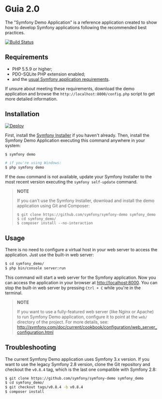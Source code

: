 Guia 2.0
========================

The "Symfony Demo Application" is a reference application created to show how
to develop Symfony applications following the recommended best practices.

[![Build Status](https://travis-ci.org/WeDevBrasil/guia-comercial.svg?branch=master)](https://travis-ci.org/WeDevBrasil/guia-comercial)

Requirements
------------

  * PHP 5.5.9 or higher;
  * PDO-SQLite PHP extension enabled;
  * and the [usual Symfony application requirements](http://symfony.com/doc/current/reference/requirements.html).

If unsure about meeting these requirements, download the demo application and
browse the `http://localhost:8000/config.php` script to get more detailed
information.

Installation
------------

[![Deploy](https://www.herokucdn.com/deploy/button.png)](https://heroku.com/deploy)

First, install the [Symfony Installer](https://github.com/symfony/symfony-installer)
if you haven't already. Then, install the Symfony Demo Application executing
this command anywhere in your system:

```bash
$ symfony demo

# if you're using Windows:
$ php symfony demo
```

If the `demo` command is not available, update your Symfony Installer to the
most recent version executing the `symfony self-update` command.

> **NOTE**
>
> If you can't use the Symfony Installer, download and install the demo
> application using Git and Composer:
>
>     $ git clone https://github.com/symfony/symfony-demo symfony_demo
>     $ cd symfony_demo/
>     $ composer install --no-interaction

Usage
-----

There is no need to configure a virtual host in your web server to access the application.
Just use the built-in web server:

```bash
$ cd symfony_demo/
$ php bin/console server:run
```

This command will start a web server for the Symfony application. Now you can
access the application in your browser at <http://localhost:8000>. You can
stop the built-in web server by pressing `Ctrl + C` while you're in the
terminal.

> **NOTE**
>
> If you want to use a fully-featured web server (like Nginx or Apache) to run
> Symfony Demo application, configure it to point at the `web/` directory of the project.
> For more details, see:
> http://symfony.com/doc/current/cookbook/configuration/web_server_configuration.html

Troubleshooting
---------------

The current Symfony Demo application uses Symfony 3.x version. If you want to
use the legacy Symfony 2.8 version, clone the Git repository and checkout the
`v0.8.4` tag, which is the last one compatible with Symfony 2.8:

```bash
$ git clone https://github.com/symfony/symfony-demo symfony_demo
$ cd symfony_demo/
$ git checkout tags/v0.8.4 -b v0.8.4
$ composer install
```
